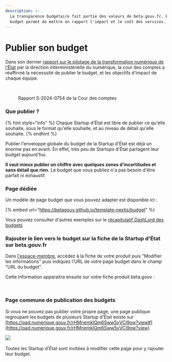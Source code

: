 ```yaml
---
description: >-
  La transparence budgétaire fait partie des valeurs de beta.gouv.fr. Publier le
  budget permet de mettre en rapport l'impact et le coût des services.
---
```


# Publier son budget

Dans son dernier [rapport sur le pilotage de la transformation numérique de l’État](https://www.ccomptes.fr/fr/publications/le-pilotage-de-la-transformation-numerique-de-letat-par-la-direction) par la direction interministérielle du numérique, la cour des comptes a réaffirmé la nécesssité de publier le budget, et les objectifs d'impact de chaque équipe.

<figure><img src="../../.gitbook/assets/Capture d’écran 2024-07-19 à 19.35.02.png" alt=""><figcaption><p>Rapport S-2024-0754 de la Cour des comptes</p></figcaption></figure>

### Que publier ?

{% hint style="info" %}
Chaque Startup d'État est libre de publier ce qu'elle souhaite, sous le format qu'elle souhaite, et au niveau de détail qu'elle souhaite.
{% endhint %}

Publier l'enveloppe globale du budget de la Startup d'État est déjà un énorme pas en avant. En effet, très peu de Startups d'État partagent leur budget aujourd'hui.&#x20;

**Il vaut mieux publier un chiffre avec quelques zones d'incertitudes et sans détail que rien.** Le budget que vous publiez n'a pas besoin d'être parfait ni exhaustif.

### Page dédiée

Un modèle de page budget que vous pouvez adapter est disponible ici :

{% embed url="https://betagouv.github.io/template-nextjs/budget" %}

Vous pouvez consulter d'autres exemples sur le [récapitulatif DashLord des budgets ](http://dashlord.incubateur.net/summary/budget/)

### Rajouter le lien vers le budget sur la fiche de la Startup d'État sur beta.gouv.fr

Dans [l'espace-membre](https://espace-membre.incubateur.net), accédez à la fiche de votre produit puis "Modifier les informations" puis indiquez l'URL de votre page budget dans le champ "URL du budget".

Cette information apparaitra ensuite sur votre fiche produit beta.gouv :

<div align="left">

<figure><img src="../../.gitbook/assets/Capture d’écran 2024-07-19 à 17.20.46.png" alt="" width="255"><figcaption></figcaption></figure>

</div>

### Page commune de publication des budgets

Si vous ne pouvez pas publier votre propre page, une page publique regroupant les budgets de plusieurs Startup d'État existe sur [https://pad.numerique.gouv.fr/rHMnemklQm6Sww5yVCI9ow?view#](https://pad.numerique.gouv.fr/rHMnemklQm6Sww5yVCI9ow?view)

![](<../../.gitbook/assets/Screenshot 2022-07-07 at 15.54.57.png>)

Toutes les Startup d'État sont invitées à modifier cette page pour y rajouter leur budget.
